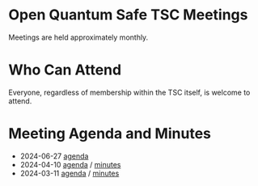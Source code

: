 # Open Quantum Safe TSC Meetings

Meetings are held approximately monthly.

# Who Can Attend

Everyone, regardless of membership within the TSC itself, is welcome to attend. 

# Meeting Agenda and Minutes

- 2024-06-27 [agenda](2024-06-27/agenda.md)
- 2024-04-10 [agenda](2024-04-10/agenda.md) / [minutes](2024-04-10/minutes.md)
- 2024-03-11 [agenda](2024-03-11/agenda.md) / [minutes](2024-03-11/minutes.md)
